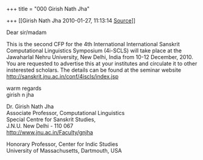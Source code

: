 +++
title = "000 Girish Nath Jha"

+++
[[Girish Nath Jha	2010-01-27, 11:13:14 [Source](https://groups.google.com/g/bvparishat/c/CLmFXyz3MEE)]]



Dear sir/madam

This is the second CFP for the 4th International International Sanskrit Computational Linguistics Symposium (4i-SCLS) will take place at the Jawaharlal Nehru University, New Delhi, India from 10-12 December, 2010. You are requested to advertise this at your institutes and circulate it to other insterested scholars. The details can be found at the seminar website <http://sanskrit.jnu.ac.in/conf/4iscls/index.jsp>  
  
warm regards  
girish n jha  

  
Dr. Girish Nath Jha  
Associate Professor, Computational Linguistics  
Special Centre for Sanskrit Studies,  
J.N.U. New Delhi - 110 067  
<http://www.jnu.ac.in/Faculty/gnjha>

Honorary Professor, Center for Indic Studies  
University of Massachusetts, Dartmouth, USA  


